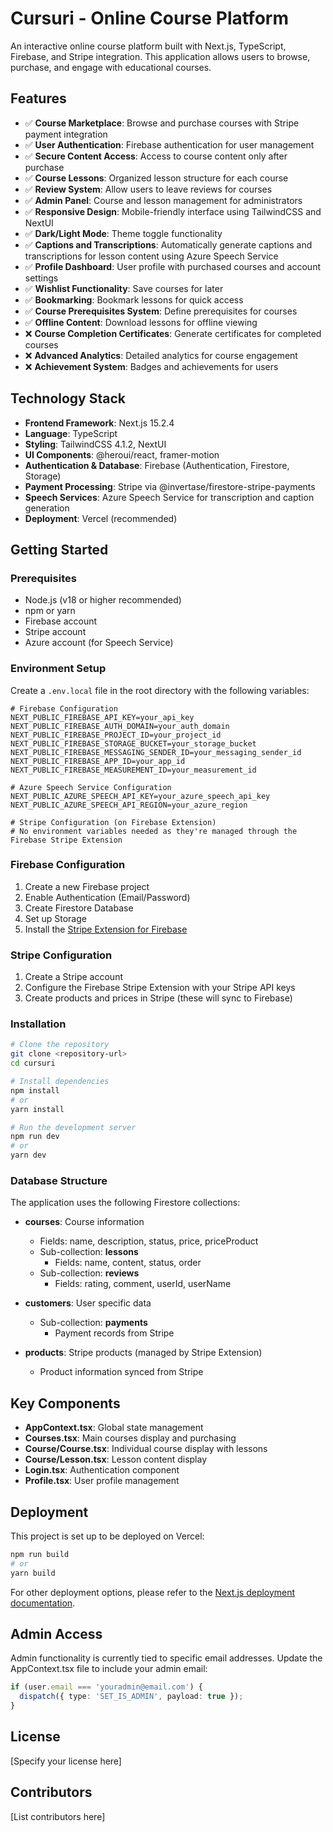 # Cursuri - Online Course Platform

An interactive online course platform built with Next.js, TypeScript, Firebase, and Stripe integration. This application allows users to browse, purchase, and engage with educational courses.

## Features

- ✅ **Course Marketplace**: Browse and purchase courses with Stripe payment integration
- ✅ **User Authentication**: Firebase authentication for user management
- ✅ **Secure Content Access**: Access to course content only after purchase
- ✅ **Course Lessons**: Organized lesson structure for each course
- ✅ **Review System**: Allow users to leave reviews for courses
- ✅ **Admin Panel**: Course and lesson management for administrators
- ✅ **Responsive Design**: Mobile-friendly interface using TailwindCSS and NextUI
- ✅ **Dark/Light Mode**: Theme toggle functionality
- ✅ **Captions and Transcriptions**: Automatically generate captions and transcriptions for lesson content using Azure Speech Service
- ✅ **Profile Dashboard**: User profile with purchased courses and account settings
- ✅ **Wishlist Functionality**: Save courses for later
- ✅ **Bookmarking**: Bookmark lessons for quick access
- ✅ **Course Prerequisites System**: Define prerequisites for courses
- ✅ **Offline Content**: Download lessons for offline viewing
- ❌ **Course Completion Certificates**: Generate certificates for completed courses
- ❌ **Advanced Analytics**: Detailed analytics for course engagement
- ❌ **Achievement System**: Badges and achievements for users

## Technology Stack

- **Frontend Framework**: Next.js 15.2.4
- **Language**: TypeScript
- **Styling**: TailwindCSS 4.1.2, NextUI
- **UI Components**: @heroui/react, framer-motion
- **Authentication & Database**: Firebase (Authentication, Firestore, Storage)
- **Payment Processing**: Stripe via @invertase/firestore-stripe-payments
- **Speech Services**: Azure Speech Service for transcription and caption generation
- **Deployment**: Vercel (recommended)

## Getting Started

### Prerequisites

- Node.js (v18 or higher recommended)
- npm or yarn
- Firebase account
- Stripe account
- Azure account (for Speech Service)

### Environment Setup

Create a `.env.local` file in the root directory with the following variables:

```
# Firebase Configuration
NEXT_PUBLIC_FIREBASE_API_KEY=your_api_key
NEXT_PUBLIC_FIREBASE_AUTH_DOMAIN=your_auth_domain
NEXT_PUBLIC_FIREBASE_PROJECT_ID=your_project_id
NEXT_PUBLIC_FIREBASE_STORAGE_BUCKET=your_storage_bucket
NEXT_PUBLIC_FIREBASE_MESSAGING_SENDER_ID=your_messaging_sender_id
NEXT_PUBLIC_FIREBASE_APP_ID=your_app_id
NEXT_PUBLIC_FIREBASE_MEASUREMENT_ID=your_measurement_id

# Azure Speech Service Configuration
NEXT_PUBLIC_AZURE_SPEECH_API_KEY=your_azure_speech_api_key
NEXT_PUBLIC_AZURE_SPEECH_API_REGION=your_azure_region

# Stripe Configuration (on Firebase Extension)
# No environment variables needed as they're managed through the Firebase Stripe Extension
```

### Firebase Configuration

1. Create a new Firebase project
2. Enable Authentication (Email/Password)
3. Create Firestore Database
4. Set up Storage
5. Install the [Stripe Extension for Firebase](https://firebase.google.com/products/extensions/firestore-stripe-payments)

### Stripe Configuration

1. Create a Stripe account
2. Configure the Firebase Stripe Extension with your Stripe API keys
3. Create products and prices in Stripe (these will sync to Firebase)

### Installation

```bash
# Clone the repository
git clone <repository-url>
cd cursuri

# Install dependencies
npm install
# or
yarn install

# Run the development server
npm run dev
# or
yarn dev
```

### Database Structure

The application uses the following Firestore collections:

- **courses**: Course information
  - Fields: name, description, status, price, priceProduct
  - Sub-collection: **lessons**
    - Fields: name, content, status, order
  - Sub-collection: **reviews**
    - Fields: rating, comment, userId, userName

- **customers**: User specific data
  - Sub-collection: **payments**
    - Payment records from Stripe

- **products**: Stripe products (managed by Stripe Extension)
  - Product information synced from Stripe

## Key Components

- **AppContext.tsx**: Global state management
- **Courses.tsx**: Main courses display and purchasing
- **Course/Course.tsx**: Individual course display with lessons
- **Course/Lesson.tsx**: Lesson content display
- **Login.tsx**: Authentication component
- **Profile.tsx**: User profile management

## Deployment

This project is set up to be deployed on Vercel:

```bash
npm run build
# or
yarn build
```

For other deployment options, please refer to the [Next.js deployment documentation](https://nextjs.org/docs/deployment).

## Admin Access

Admin functionality is currently tied to specific email addresses. Update the AppContext.tsx file to include your admin email:

```typescript
if (user.email === 'youradmin@email.com') {
  dispatch({ type: 'SET_IS_ADMIN', payload: true });
}
```

## License

[Specify your license here]

## Contributors

[List contributors here]
